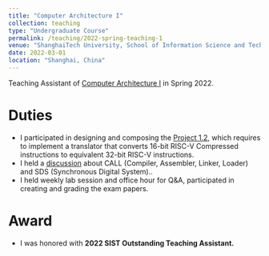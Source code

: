 ```yaml
---
title: "Computer Architecture I"
collection: teaching
type: "Undergraduate Course"
permalink: /teaching/2022-spring-teaching-1
venue: "ShanghaiTech University, School of Information Science and Technology"
date: 2022-03-01
location: "Shanghai, China"
---
```


Teaching Assistant of [Computer Architecture I](https://robotics.shanghaitech.edu.cn/courses/ca/22s/) in Spring 2022.

Duties
======
- I participated in designing and composing the [Project 1.2](https://robotics.shanghaitech.edu.cn/courses/ca/22s/projects/1.2/), which requires to implement a translator that converts 16-bit RISC-V Compressed instructions to equivalent 32-bit RISC-V instructions.  
- I held a [discussion](https://robotics.shanghaitech.edu.cn/courses/ca/22s/discussions/discussion6.pdf) about CALL (Compiler, Assembler, Linker, Loader) and SDS (Synchronous Digital System)..
- I held weekly lab session and office hour for Q&A, participated in creating and grading the exam papers.

Award
======
- I was honored with **2022 SIST Outstanding Teaching Assistant.**
